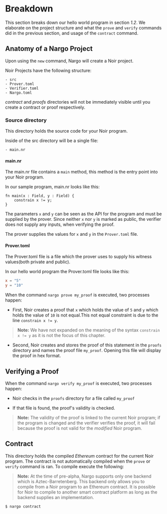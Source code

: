 # Breakdown

This section breaks down our hello world program in section _1.2_.
We elaborate on the project structure and what the `prove` and `verify` commands did in the previous section, and usage of the `contract` command.

## Anatomy of a Nargo Project

Upon using the `new` command, Nargo will create a Noir project.

Noir Projects have the following structure:

    - src
    - Prover.toml
    - Verifier.toml
    - Nargo.toml

_contract_ and _proofs_ directories will not be immediately visible until you create a contract or proof respectively.

### Source directory

This directory holds the source code for your Noir program.

Inside of the src directory will be a single file:

    - main.nr

#### main.nr

The main.nr file contains a `main` method, this method is the entry point into your Noir program.

In our sample program, main.nr looks like this:

```
fn main(x : Field, y : Field) {
    constrain x != y;
}
```

The parameters `x` and `y` can be seen as the API for the program and must be supplied by the prover. Since neither `x` nor `y` is marked as public, the verifier does not supply any inputs, when verifying the proof.

The prover supplies the values for `x` and `y` in the `Prover.toml` file.

#### Prover.toml

The Prover.toml file is a file which the prover uses to supply his witness values(both private and public).

In our hello world program the Prover.toml file looks like this:

```toml
x = "5"
y = "10"
```

When the command `nargo prove my_proof` is executed, two processes happen:

- First, Noir creates a proof that `x` which holds the value of `5` and `y` which holds the value of `10` is not equal.This not equal constraint is due to the line `constrain x != y`.

> **Note:** We have not expanded on the meaning of the syntax `constrain x != y` as it is not the focus of this chapter.

- Second, Noir creates and stores the proof of this statement in the `proofs` directory and names the proof file `my_proof`. Opening this file will display the proof in hex format.

## Verifying a Proof

When the command `nargo verify my_proof` is executed, two processes happen:

- Noir checks in the `proofs` directory for a file called `my_proof`

- If that file is found, the proof's validity is checked.

> **Note:** The validity of the proof is linked to the current Noir program; if the program is changed and the verifier verifies the proof, it will fail because the proof is not valid for the _modified_ Noir program.

## Contract

This directory holds the compiled _Ethereum_ contract for the current Noir program.
The contract is not automatically compiled when the `prove` or `verify` command is ran.
To compile execute the following:

> **Note:** At the time of pre-alpha, Nargo supports only one backend which is Aztec-Barretenberg. This backend only allows you to compile from a Noir program to an Ethereum contract. It is possible for Noir to compile to another smart contract platform as long as the backend supplies an implementation.  

```sh
$ nargo contract
```
